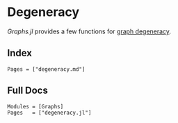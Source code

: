 # Degeneracy

*Graphs.jl* provides a few functions for [graph degeneracy](https://en.wikipedia.org/wiki/Degeneracy_(graph_theory)).

## Index

```@index
Pages = ["degeneracy.md"]
```

## Full Docs

```@autodocs
Modules = [Graphs]
Pages   = ["degeneracy.jl"]

```
